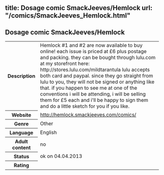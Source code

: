 title: Dosage comic SmackJeeves/Hemlock
url: "/comics/SmackJeeves_Hemlock.html"
---
Dosage comic SmackJeeves/Hemlock
-----------------------------------------

<table class="comicinfo">
<tr>
<th>Description</th><td>Hemlock #1 and #2 are now available to buy online! each issue is priced at £6 plus postage and packing. they can be bought through lulu.com at my storefront here: http://stores.lulu.com/mildtarantula lulu accepts both card and paypal. since they go straight from lulu to you, they will not be signed or anything like that. if you happen to see me at one of the conventions i will be attending, i will be selling them for £5 each and i'll be happy to sign them and do a little sketch for you if you like.</td>
</tr>
<tr>
<th>Website</th><td><a href="http://hemlock.smackjeeves.com/comics/">http://hemlock.smackjeeves.com/comics/</a></td>
</tr>
<tr>
<th>Genre</th><td>Other</td>
</tr>
<tr>
<th>Language</th><td>English</td>
</tr>
<tr>
<th>Adult content</th><td>no</td>
</tr>
<tr>
<th>Status</th><td>ok on 04.04.2013</td>
</tr>
<tr>
<th>Rating</th><td><div class="g-plusone" data-size="standard" data-annotation="bubble"
 data-href="http://hemlock.smackjeeves.com/comics/"></div></td>
</tr>
</table>
<script type="text/javascript">
  (function() {
    var po = document.createElement('script'); po.type = 'text/javascript'; po.async = true;
    po.src = 'https://apis.google.com/js/plusone.js';
    var s = document.getElementsByTagName('script')[0]; s.parentNode.insertBefore(po, s);
  })();
</script>
